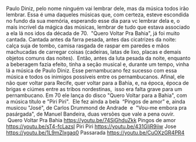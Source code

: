 
Paulo Diniz, pelo nome ninguém vai lembrar dele, mas da música todos irão lembrar. Essa é uma daqueles músicas que, com certeza, esteve escondida no fundo da sua memória, esperando esse dia para vc lembrar dela e, o mais incrível da mágica das músicas, lembrar de tudo que estava associado a ela lá nos idos da década de 70.  "Quero Voltar Pra Bahia", já foi muito cantada. Cantada antes da farra pesada,  antes das cicatrizes da noite: calça suja de tombo, camisa rasgada de raspar em paredes e mãos machucadas de carregar coisas (cadeiras, latas de lixo, placas e demais objetos comuns das noites).  Então, antes da luta pesada da noite, enquanto a beberagem fazia efeito, tinha a seção musical e, durante um tempo, vinha lá a música de Paulo Diniz. Esse pernambucano fez sucesso com essa música e todos os inimigos possíveis entre os pernambucanos. Afinal, ele não quer voltar para Recife, quer voltar para a Bahia, e, na época, época de brigas e ciúmes entre as tribos nordestinas,  isso era falta grave para um pernambucano. Em 70 ele lança do disco "Quero Voltar para a Bahia", com a música título e "Piri Piri".  Ele fez ainda a bela  “Pingos de amor” e, ainda  musicou "José", de Carlos Drummond de Andrade  e  "Vou-me embora pra pasárgada", de Manuel Bandeira, duas versões que vale a pena ouvir. 
 Quero Voltar Pra Bahia https://youtu.be/74SjGhduZkk
Pingos de amor https://youtu.be/sT4-fcLazsI
Piri Piri https://youtu.be/431GIiR9iiw
Jose  https://youtu.be/1L9mZIxgaq0
Passarada  https://youtu.be/CuOXzGR4PR4
